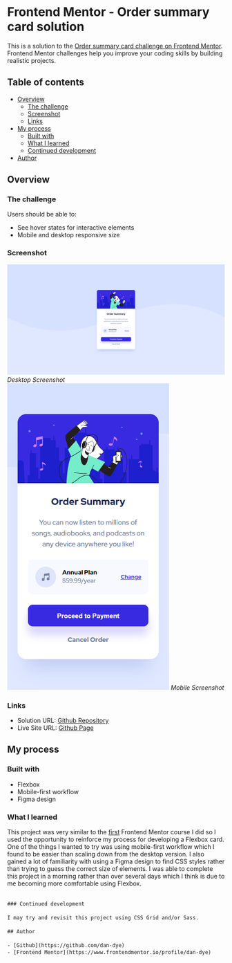# Frontend Mentor - Order summary card solution

This is a solution to the [Order summary card challenge on Frontend Mentor](https://www.frontendmentor.io/challenges/order-summary-component-QlPmajDUj). Frontend Mentor challenges help you improve your coding skills by building realistic projects. 

## Table of contents

- [Overview](#overview)
  - [The challenge](#the-challenge)
  - [Screenshot](#screenshot)
  - [Links](#links)
- [My process](#my-process)
  - [Built with](#built-with)
  - [What I learned](#what-i-learned)
  - [Continued development](#continued-development)
- [Author](#author)

## Overview

### The challenge

Users should be able to:

- See hover states for interactive elements
- Mobile and desktop responsive size

### Screenshot

![](/images/desktop-screenshot.png)
*Desktop Screenshot*
![](/images/mobile-screenshot.png)
*Mobile Screenshot*

### Links

- Solution URL: [Github Repository](https://github.com/dan-dye/order-summary-component)
- Live Site URL: [Github Page](https://dan-dye.github.io/order-summary-component/)

## My process

### Built with

- Flexbox
- Mobile-first workflow
- Figma design

### What I learned

This project was very similar to the [first](https://github.com/dan-dye/stats-preview-card-component) Frontend Mentor course I did so I used the opportunity to reinforce my process for developing a Flexbox card. One of the things I wanted to try was using mobile-first workflow which I found to be easier than scaling down from the desktop version. I also gained a lot of familiarity with using a Figma design to find CSS styles rather than trying to guess the correct size of elements. I was able to complete this project in a morning rather than over several days which I think is due to me becoming more comfortable using Flexbox.

```

### Continued development

I may try and revisit this project using CSS Grid and/or Sass.

## Author

- [Github](https://github.com/dan-dye)
- [Frontend Mentor](https://www.frontendmentor.io/profile/dan-dye)


